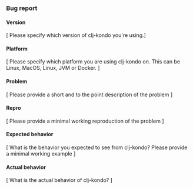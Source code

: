 ### Bug report

#### Version

[ Please specify which version of clj-kondo you're using.]

#### Platform

[ Please specify which platform you are using clj-kondo on. This can be Linux, MacOS, Linux, JVM or Docker. ]

#### Problem

[ Please provide a short and to the point description of the problem ]

#### Repro

[ Please provide a minimal working reproduction of the problem ]

#### Expected behavior

[ What is the behavior you expected to see from clj-kondo? Please provide a minimal working example ]

#### Actual behavior

[ What is the actual behavior of clj-kondo? ]
